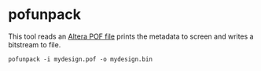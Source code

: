 # pofunpack

This tool reads an
<a href="https://github.com/programmable-logic-tools/altera-max7000-db/blob/master/POF.md">Altera POF file</a>
prints the metadata to screen
and writes a bitstream to file.

~~~
pofunpack -i mydesign.pof -o mydesign.bin
~~~
